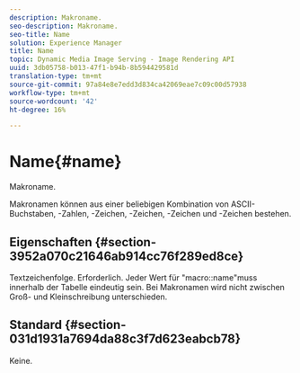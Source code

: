 ```yaml
---
description: Makroname.
seo-description: Makroname.
seo-title: Name
solution: Experience Manager
title: Name
topic: Dynamic Media Image Serving - Image Rendering API
uuid: 3db05758-b013-47f1-b94b-8b594429581d
translation-type: tm+mt
source-git-commit: 97a84e8e7edd3d834ca42069eae7c09c00d57938
workflow-type: tm+mt
source-wordcount: '42'
ht-degree: 16%

---
```



# Name{#name}

Makroname.

Makronamen können aus einer beliebigen Kombination von ASCII-Buchstaben, -Zahlen, -Zeichen, -Zeichen, -Zeichen und -Zeichen bestehen.

## Eigenschaften {#section-3952a070c21646ab914cc76f289ed8ce}

Textzeichenfolge. Erforderlich. Jeder Wert für &quot;macro::name&quot;muss innerhalb der Tabelle eindeutig sein. Bei Makronamen wird nicht zwischen Groß- und Kleinschreibung unterschieden.

## Standard {#section-031d1931a7694da88c3f7d623eabcb78}

Keine.

